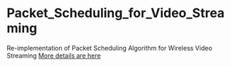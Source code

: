 # Packet_Scheduling_for_Video_Streaming
Re-implementation of Packet Scheduling Algorithm for Wireless Video Streaming
[More details are here](./demo/Final_Report.pdf)
